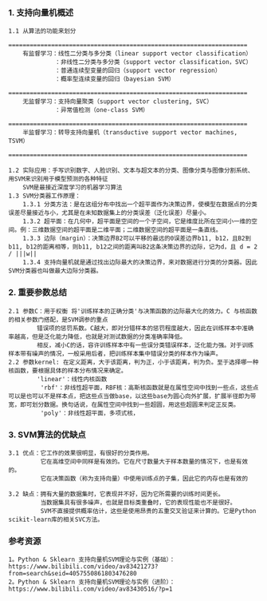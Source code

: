 ### 1. 支持向量机概述
    1.1 从算法的功能来划分
        ===================================================================
        有监督学习：线性二分类与多分类（linear support vector classification）
                 ：非线性二分类与多分类（support vector classification，SVC）
                 ：普通连续型变量的回归（support vector regression）
                 ：概率型连续变量的回归（bayesian SVM）
        ===================================================================
        无监督学习：支持向量聚类（support vector clustering, SVC）
                 ：异常值检测（one-class SVM） 
        ===================================================================
        半监督学习：转导支持向量机（transductive support vector machines, TSVM）
        ===================================================================                
    
    1.2 实际应用：手写识别数字、人脸识别、文本与超文本的分类、图像分类与图像分割系统、用SVM来识别用于模型预测的各种特征
        SVM是最接近深度学习的机器学习算法
    1.3 SVM分类器工作原理：
        1.3.1 分类方法：是在这组分布中找出一个超平面作为决策边界，使模型在数据点的分类误差尽量接近与小，尤其是在未知数据集上的分类误差（泛化误差）尽量小。
        1.3.2 超平面：在几何中，超平面是空间的一个子空间，它是维度比所在空间小一维的空间。例：三维数据空间的超平面是二维平面；二维数据空间的超平面是一条直线。    
        1.3.3 边际（margin）：决策边界B2可以平移的最远的0误差边界b11, b12，且B2到b11, b12的距离相等，则b11, b12之间的距离叫B2这条决策边界的边际，记为d，且 d = 2 / |||w||
        1.3.4 支持向量机就是通过找出边际最大的决策边界，来对数据进行分类的分类器。因此SVM分类器也叫做最大边际分类器。

### 2. 重要参数总结
    2.1 参数C：用于权衡 将'训练样本的正确分类'与决策函数的边际最大化的效力。C 与核函数的相关参数门搭配，是SVM调参的重点
            错误项的惩罚系数。C越大，即对分错样本的惩罚程度越大，因此在训练样本中准确率越高，但是泛化能力降低，也就是对测试数据的分类准确率降低。
            相反，减小C的话，容许训练样本中有一些误分类错误样本，泛化能力强。对于训练样本带有噪声的情况，一般采用后者，把训练样本集中错误分类的样本作为噪声。
    2.2 参数kernel: 在定义距离，大于该距离，判为正，小于该距离，判为负。至于选择哪一种核函数，要根据具体的样本分布情况来确定。
            'linear'：线性内核函数
             'rbf'：非线性超平面，RBF核：高斯核函数就是在属性空间中找到一些点，这些点可以是也可以不是样本点，把这些点当做base，以这些base为圆心向外扩展，扩展半径即为带宽，即可划分数据。换句话说，在属性空间中找到一些超圆，用这些超圆来判定正反类。
             'poly'：非线性超平面，多项式核，    
    
### 3. SVM算法的优缺点
    3.1 优点：它工作的效果很明显，有很好的分类作用。
             它在高维空间中同样是有效的。它在尺寸数量大于样本数量的情况下，也是有效的。
             它在决策函数（称为支持向量）中使用训练点的子集，因此它的内存也是有效的
    
    3.2 缺点：拥有大量的数据集时，它表现并不好，因为它所需要的训练时间更长。
             当数据集具有很多噪声，也就是目标类重叠时，它的表现性能也不是很好。
             SVM不直接提供概率估计，这些是使用昂贵的五重交叉验证来计算的。它是Python scikit-learn库的相关SVC方法。
    
### 参考资源
    1。Python & Sklearn 支持向量机SVM理论与实例（基础）：https://www.bilibili.com/video/av83421273?from=search&seid=4057550861803476280
    2。Python & Sklearn 支持向量机SVM理论与实例（进阶）：https://www.bilibili.com/video/av83430516/?p=1
